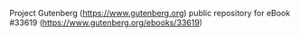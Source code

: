 Project Gutenberg (https://www.gutenberg.org) public repository for eBook #33619 (https://www.gutenberg.org/ebooks/33619)
